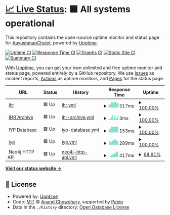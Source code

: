 # [📈 Live Status](https://AayushmanChulet.github.io/upptime): <!--live status--> **🟩 All systems operational**

This repository contains the open-source uptime monitor and status page for [AayushmanChulet](https://AayushmanChulet.github.io/upptime), powered by [Upptime](https://github.com/upptime/upptime).

[![Uptime CI](https://github.com/AayushmanChulet/upptime/workflows/Uptime%20CI/badge.svg)](https://github.com/AayushmanChulet/upptime/actions?query=workflow%3A%22Uptime+CI%22)
[![Response Time CI](https://github.com/AayushmanChulet/upptime/workflows/Response%20Time%20CI/badge.svg)](https://github.com/AayushmanChulet/upptime/actions?query=workflow%3A%22Response+Time+CI%22)
[![Graphs CI](https://github.com/AayushmanChulet/upptime/workflows/Graphs%20CI/badge.svg)](https://github.com/AayushmanChulet/upptime/actions?query=workflow%3A%22Graphs+CI%22)
[![Static Site CI](https://github.com/AayushmanChulet/upptime/workflows/Static%20Site%20CI/badge.svg)](https://github.com/AayushmanChulet/upptime/actions?query=workflow%3A%22Static+Site+CI%22)
[![Summary CI](https://github.com/AayushmanChulet/upptime/workflows/Summary%20CI/badge.svg)](https://github.com/AayushmanChulet/upptime/actions?query=workflow%3A%22Summary+CI%22)

With [Upptime](https://upptime.js.org), you can get your own unlimited and free uptime monitor and status page, powered entirely by a GitHub repository. We use [Issues](https://github.com/AayushmanChulet/upptime/issues) as incident reports, [Actions](https://github.com/AayushmanChulet/upptime/actions) as uptime monitors, and [Pages](https://AayushmanChulet.github.io/upptime) for the status page.

<!--start: status pages-->
<!-- This summary is generated by Upptime (https://github.com/upptime/upptime) -->
<!-- Do not edit this manually, your changes will be overwritten -->
<!-- prettier-ignore -->
| URL | Status | History | Response Time | Uptime |
| --- | ------ | ------- | ------------- | ------ |
| <img alt="" src="https://icons.duckduckgo.com/ip3/www.ihr.live.ico" height="13"> [ihr](https://www.ihr.live/) | 🟩 Up | [ihr.yml](https://github.com/AayushmanChulet/upptime/commits/HEAD/history/ihr.yml) | <details><summary><img alt="Response time graph" src="./graphs/ihr/response-time-week.png" height="20"> 517ms</summary><br><a href="https://AayushmanChulet.github.io/upptime/history/ihr"><img alt="Response time 516" src="https://img.shields.io/endpoint?url=https%3A%2F%2Fraw.githubusercontent.com%2FAayushmanChulet%2Fupptime%2FHEAD%2Fapi%2Fihr%2Fresponse-time.json"></a><br><a href="https://AayushmanChulet.github.io/upptime/history/ihr"><img alt="24-hour response time 541" src="https://img.shields.io/endpoint?url=https%3A%2F%2Fraw.githubusercontent.com%2FAayushmanChulet%2Fupptime%2FHEAD%2Fapi%2Fihr%2Fresponse-time-day.json"></a><br><a href="https://AayushmanChulet.github.io/upptime/history/ihr"><img alt="7-day response time 517" src="https://img.shields.io/endpoint?url=https%3A%2F%2Fraw.githubusercontent.com%2FAayushmanChulet%2Fupptime%2FHEAD%2Fapi%2Fihr%2Fresponse-time-week.json"></a><br><a href="https://AayushmanChulet.github.io/upptime/history/ihr"><img alt="30-day response time 516" src="https://img.shields.io/endpoint?url=https%3A%2F%2Fraw.githubusercontent.com%2FAayushmanChulet%2Fupptime%2FHEAD%2Fapi%2Fihr%2Fresponse-time-month.json"></a><br><a href="https://AayushmanChulet.github.io/upptime/history/ihr"><img alt="1-year response time 516" src="https://img.shields.io/endpoint?url=https%3A%2F%2Fraw.githubusercontent.com%2FAayushmanChulet%2Fupptime%2FHEAD%2Fapi%2Fihr%2Fresponse-time-year.json"></a></details> | <details><summary><a href="https://AayushmanChulet.github.io/upptime/history/ihr">100.00%</a></summary><a href="https://AayushmanChulet.github.io/upptime/history/ihr"><img alt="All-time uptime 100.00%" src="https://img.shields.io/endpoint?url=https%3A%2F%2Fraw.githubusercontent.com%2FAayushmanChulet%2Fupptime%2FHEAD%2Fapi%2Fihr%2Fuptime.json"></a><br><a href="https://AayushmanChulet.github.io/upptime/history/ihr"><img alt="24-hour uptime 100.00%" src="https://img.shields.io/endpoint?url=https%3A%2F%2Fraw.githubusercontent.com%2FAayushmanChulet%2Fupptime%2FHEAD%2Fapi%2Fihr%2Fuptime-day.json"></a><br><a href="https://AayushmanChulet.github.io/upptime/history/ihr"><img alt="7-day uptime 100.00%" src="https://img.shields.io/endpoint?url=https%3A%2F%2Fraw.githubusercontent.com%2FAayushmanChulet%2Fupptime%2FHEAD%2Fapi%2Fihr%2Fuptime-week.json"></a><br><a href="https://AayushmanChulet.github.io/upptime/history/ihr"><img alt="30-day uptime 100.00%" src="https://img.shields.io/endpoint?url=https%3A%2F%2Fraw.githubusercontent.com%2FAayushmanChulet%2Fupptime%2FHEAD%2Fapi%2Fihr%2Fuptime-month.json"></a><br><a href="https://AayushmanChulet.github.io/upptime/history/ihr"><img alt="1-year uptime 100.00%" src="https://img.shields.io/endpoint?url=https%3A%2F%2Fraw.githubusercontent.com%2FAayushmanChulet%2Fupptime%2FHEAD%2Fapi%2Fihr%2Fuptime-year.json"></a></details>
| <img alt="" src="https://icons.duckduckgo.com/ip3/null.ico" height="13"> [IHR Archive](archive.ihr.live) | 🟩 Up | [ihr-archive.yml](https://github.com/AayushmanChulet/upptime/commits/HEAD/history/ihr-archive.yml) | <details><summary><img alt="Response time graph" src="./graphs/ihr-archive/response-time-week.png" height="20"> 3ms</summary><br><a href="https://AayushmanChulet.github.io/upptime/history/ihr-archive"><img alt="Response time 3" src="https://img.shields.io/endpoint?url=https%3A%2F%2Fraw.githubusercontent.com%2FAayushmanChulet%2Fupptime%2FHEAD%2Fapi%2Fihr-archive%2Fresponse-time.json"></a><br><a href="https://AayushmanChulet.github.io/upptime/history/ihr-archive"><img alt="24-hour response time 4" src="https://img.shields.io/endpoint?url=https%3A%2F%2Fraw.githubusercontent.com%2FAayushmanChulet%2Fupptime%2FHEAD%2Fapi%2Fihr-archive%2Fresponse-time-day.json"></a><br><a href="https://AayushmanChulet.github.io/upptime/history/ihr-archive"><img alt="7-day response time 3" src="https://img.shields.io/endpoint?url=https%3A%2F%2Fraw.githubusercontent.com%2FAayushmanChulet%2Fupptime%2FHEAD%2Fapi%2Fihr-archive%2Fresponse-time-week.json"></a><br><a href="https://AayushmanChulet.github.io/upptime/history/ihr-archive"><img alt="30-day response time 3" src="https://img.shields.io/endpoint?url=https%3A%2F%2Fraw.githubusercontent.com%2FAayushmanChulet%2Fupptime%2FHEAD%2Fapi%2Fihr-archive%2Fresponse-time-month.json"></a><br><a href="https://AayushmanChulet.github.io/upptime/history/ihr-archive"><img alt="1-year response time 3" src="https://img.shields.io/endpoint?url=https%3A%2F%2Fraw.githubusercontent.com%2FAayushmanChulet%2Fupptime%2FHEAD%2Fapi%2Fihr-archive%2Fresponse-time-year.json"></a></details> | <details><summary><a href="https://AayushmanChulet.github.io/upptime/history/ihr-archive">100.00%</a></summary><a href="https://AayushmanChulet.github.io/upptime/history/ihr-archive"><img alt="All-time uptime 100.00%" src="https://img.shields.io/endpoint?url=https%3A%2F%2Fraw.githubusercontent.com%2FAayushmanChulet%2Fupptime%2FHEAD%2Fapi%2Fihr-archive%2Fuptime.json"></a><br><a href="https://AayushmanChulet.github.io/upptime/history/ihr-archive"><img alt="24-hour uptime 100.00%" src="https://img.shields.io/endpoint?url=https%3A%2F%2Fraw.githubusercontent.com%2FAayushmanChulet%2Fupptime%2FHEAD%2Fapi%2Fihr-archive%2Fuptime-day.json"></a><br><a href="https://AayushmanChulet.github.io/upptime/history/ihr-archive"><img alt="7-day uptime 100.00%" src="https://img.shields.io/endpoint?url=https%3A%2F%2Fraw.githubusercontent.com%2FAayushmanChulet%2Fupptime%2FHEAD%2Fapi%2Fihr-archive%2Fuptime-week.json"></a><br><a href="https://AayushmanChulet.github.io/upptime/history/ihr-archive"><img alt="30-day uptime 100.00%" src="https://img.shields.io/endpoint?url=https%3A%2F%2Fraw.githubusercontent.com%2FAayushmanChulet%2Fupptime%2FHEAD%2Fapi%2Fihr-archive%2Fuptime-month.json"></a><br><a href="https://AayushmanChulet.github.io/upptime/history/ihr-archive"><img alt="1-year uptime 100.00%" src="https://img.shields.io/endpoint?url=https%3A%2F%2Fraw.githubusercontent.com%2FAayushmanChulet%2Fupptime%2FHEAD%2Fapi%2Fihr-archive%2Fuptime-year.json"></a></details>
| <img alt="" src="https://icons.duckduckgo.com/ip3/null.ico" height="13"> [IYP Database](iyp-bolt.iijlab.net) | 🟩 Up | [iyp-database.yml](https://github.com/AayushmanChulet/upptime/commits/HEAD/history/iyp-database.yml) | <details><summary><img alt="Response time graph" src="./graphs/iyp-database/response-time-week.png" height="20"> 153ms</summary><br><a href="https://AayushmanChulet.github.io/upptime/history/iyp-database"><img alt="Response time 159" src="https://img.shields.io/endpoint?url=https%3A%2F%2Fraw.githubusercontent.com%2FAayushmanChulet%2Fupptime%2FHEAD%2Fapi%2Fiyp-database%2Fresponse-time.json"></a><br><a href="https://AayushmanChulet.github.io/upptime/history/iyp-database"><img alt="24-hour response time 164" src="https://img.shields.io/endpoint?url=https%3A%2F%2Fraw.githubusercontent.com%2FAayushmanChulet%2Fupptime%2FHEAD%2Fapi%2Fiyp-database%2Fresponse-time-day.json"></a><br><a href="https://AayushmanChulet.github.io/upptime/history/iyp-database"><img alt="7-day response time 153" src="https://img.shields.io/endpoint?url=https%3A%2F%2Fraw.githubusercontent.com%2FAayushmanChulet%2Fupptime%2FHEAD%2Fapi%2Fiyp-database%2Fresponse-time-week.json"></a><br><a href="https://AayushmanChulet.github.io/upptime/history/iyp-database"><img alt="30-day response time 159" src="https://img.shields.io/endpoint?url=https%3A%2F%2Fraw.githubusercontent.com%2FAayushmanChulet%2Fupptime%2FHEAD%2Fapi%2Fiyp-database%2Fresponse-time-month.json"></a><br><a href="https://AayushmanChulet.github.io/upptime/history/iyp-database"><img alt="1-year response time 159" src="https://img.shields.io/endpoint?url=https%3A%2F%2Fraw.githubusercontent.com%2FAayushmanChulet%2Fupptime%2FHEAD%2Fapi%2Fiyp-database%2Fresponse-time-year.json"></a></details> | <details><summary><a href="https://AayushmanChulet.github.io/upptime/history/iyp-database">100.00%</a></summary><a href="https://AayushmanChulet.github.io/upptime/history/iyp-database"><img alt="All-time uptime 100.00%" src="https://img.shields.io/endpoint?url=https%3A%2F%2Fraw.githubusercontent.com%2FAayushmanChulet%2Fupptime%2FHEAD%2Fapi%2Fiyp-database%2Fuptime.json"></a><br><a href="https://AayushmanChulet.github.io/upptime/history/iyp-database"><img alt="24-hour uptime 100.00%" src="https://img.shields.io/endpoint?url=https%3A%2F%2Fraw.githubusercontent.com%2FAayushmanChulet%2Fupptime%2FHEAD%2Fapi%2Fiyp-database%2Fuptime-day.json"></a><br><a href="https://AayushmanChulet.github.io/upptime/history/iyp-database"><img alt="7-day uptime 100.00%" src="https://img.shields.io/endpoint?url=https%3A%2F%2Fraw.githubusercontent.com%2FAayushmanChulet%2Fupptime%2FHEAD%2Fapi%2Fiyp-database%2Fuptime-week.json"></a><br><a href="https://AayushmanChulet.github.io/upptime/history/iyp-database"><img alt="30-day uptime 100.00%" src="https://img.shields.io/endpoint?url=https%3A%2F%2Fraw.githubusercontent.com%2FAayushmanChulet%2Fupptime%2FHEAD%2Fapi%2Fiyp-database%2Fuptime-month.json"></a><br><a href="https://AayushmanChulet.github.io/upptime/history/iyp-database"><img alt="1-year uptime 100.00%" src="https://img.shields.io/endpoint?url=https%3A%2F%2Fraw.githubusercontent.com%2FAayushmanChulet%2Fupptime%2FHEAD%2Fapi%2Fiyp-database%2Fuptime-year.json"></a></details>
| <img alt="" src="https://icons.duckduckgo.com/ip3/iyp.iijlab.net.ico" height="13"> [iyp](https://iyp.iijlab.net/) | 🟩 Up | [iyp.yml](https://github.com/AayushmanChulet/upptime/commits/HEAD/history/iyp.yml) | <details><summary><img alt="Response time graph" src="./graphs/iyp/response-time-week.png" height="20"> 289ms</summary><br><a href="https://AayushmanChulet.github.io/upptime/history/iyp"><img alt="Response time 348" src="https://img.shields.io/endpoint?url=https%3A%2F%2Fraw.githubusercontent.com%2FAayushmanChulet%2Fupptime%2FHEAD%2Fapi%2Fiyp%2Fresponse-time.json"></a><br><a href="https://AayushmanChulet.github.io/upptime/history/iyp"><img alt="24-hour response time 302" src="https://img.shields.io/endpoint?url=https%3A%2F%2Fraw.githubusercontent.com%2FAayushmanChulet%2Fupptime%2FHEAD%2Fapi%2Fiyp%2Fresponse-time-day.json"></a><br><a href="https://AayushmanChulet.github.io/upptime/history/iyp"><img alt="7-day response time 289" src="https://img.shields.io/endpoint?url=https%3A%2F%2Fraw.githubusercontent.com%2FAayushmanChulet%2Fupptime%2FHEAD%2Fapi%2Fiyp%2Fresponse-time-week.json"></a><br><a href="https://AayushmanChulet.github.io/upptime/history/iyp"><img alt="30-day response time 348" src="https://img.shields.io/endpoint?url=https%3A%2F%2Fraw.githubusercontent.com%2FAayushmanChulet%2Fupptime%2FHEAD%2Fapi%2Fiyp%2Fresponse-time-month.json"></a><br><a href="https://AayushmanChulet.github.io/upptime/history/iyp"><img alt="1-year response time 348" src="https://img.shields.io/endpoint?url=https%3A%2F%2Fraw.githubusercontent.com%2FAayushmanChulet%2Fupptime%2FHEAD%2Fapi%2Fiyp%2Fresponse-time-year.json"></a></details> | <details><summary><a href="https://AayushmanChulet.github.io/upptime/history/iyp">100.00%</a></summary><a href="https://AayushmanChulet.github.io/upptime/history/iyp"><img alt="All-time uptime 100.00%" src="https://img.shields.io/endpoint?url=https%3A%2F%2Fraw.githubusercontent.com%2FAayushmanChulet%2Fupptime%2FHEAD%2Fapi%2Fiyp%2Fuptime.json"></a><br><a href="https://AayushmanChulet.github.io/upptime/history/iyp"><img alt="24-hour uptime 100.00%" src="https://img.shields.io/endpoint?url=https%3A%2F%2Fraw.githubusercontent.com%2FAayushmanChulet%2Fupptime%2FHEAD%2Fapi%2Fiyp%2Fuptime-day.json"></a><br><a href="https://AayushmanChulet.github.io/upptime/history/iyp"><img alt="7-day uptime 100.00%" src="https://img.shields.io/endpoint?url=https%3A%2F%2Fraw.githubusercontent.com%2FAayushmanChulet%2Fupptime%2FHEAD%2Fapi%2Fiyp%2Fuptime-week.json"></a><br><a href="https://AayushmanChulet.github.io/upptime/history/iyp"><img alt="30-day uptime 100.00%" src="https://img.shields.io/endpoint?url=https%3A%2F%2Fraw.githubusercontent.com%2FAayushmanChulet%2Fupptime%2FHEAD%2Fapi%2Fiyp%2Fuptime-month.json"></a><br><a href="https://AayushmanChulet.github.io/upptime/history/iyp"><img alt="1-year uptime 100.00%" src="https://img.shields.io/endpoint?url=https%3A%2F%2Fraw.githubusercontent.com%2FAayushmanChulet%2Fupptime%2FHEAD%2Fapi%2Fiyp%2Fuptime-year.json"></a></details>
| <img alt="" src="https://icons.duckduckgo.com/ip3/null.ico" height="13"> Neo4j HTTP API | 🟩 Up | [neo4j-http-api.yml](https://github.com/AayushmanChulet/upptime/commits/HEAD/history/neo4j-http-api.yml) | <details><summary><img alt="Response time graph" src="./graphs/neo4j-http-api/response-time-week.png" height="20"> 417ms</summary><br><a href="https://AayushmanChulet.github.io/upptime/history/neo4j-http-api"><img alt="Response time 417" src="https://img.shields.io/endpoint?url=https%3A%2F%2Fraw.githubusercontent.com%2FAayushmanChulet%2Fupptime%2FHEAD%2Fapi%2Fneo4j-http-api%2Fresponse-time.json"></a><br><a href="https://AayushmanChulet.github.io/upptime/history/neo4j-http-api"><img alt="24-hour response time 417" src="https://img.shields.io/endpoint?url=https%3A%2F%2Fraw.githubusercontent.com%2FAayushmanChulet%2Fupptime%2FHEAD%2Fapi%2Fneo4j-http-api%2Fresponse-time-day.json"></a><br><a href="https://AayushmanChulet.github.io/upptime/history/neo4j-http-api"><img alt="7-day response time 417" src="https://img.shields.io/endpoint?url=https%3A%2F%2Fraw.githubusercontent.com%2FAayushmanChulet%2Fupptime%2FHEAD%2Fapi%2Fneo4j-http-api%2Fresponse-time-week.json"></a><br><a href="https://AayushmanChulet.github.io/upptime/history/neo4j-http-api"><img alt="30-day response time 417" src="https://img.shields.io/endpoint?url=https%3A%2F%2Fraw.githubusercontent.com%2FAayushmanChulet%2Fupptime%2FHEAD%2Fapi%2Fneo4j-http-api%2Fresponse-time-month.json"></a><br><a href="https://AayushmanChulet.github.io/upptime/history/neo4j-http-api"><img alt="1-year response time 417" src="https://img.shields.io/endpoint?url=https%3A%2F%2Fraw.githubusercontent.com%2FAayushmanChulet%2Fupptime%2FHEAD%2Fapi%2Fneo4j-http-api%2Fresponse-time-year.json"></a></details> | <details><summary><a href="https://AayushmanChulet.github.io/upptime/history/neo4j-http-api">98.91%</a></summary><a href="https://AayushmanChulet.github.io/upptime/history/neo4j-http-api"><img alt="All-time uptime 98.91%" src="https://img.shields.io/endpoint?url=https%3A%2F%2Fraw.githubusercontent.com%2FAayushmanChulet%2Fupptime%2FHEAD%2Fapi%2Fneo4j-http-api%2Fuptime.json"></a><br><a href="https://AayushmanChulet.github.io/upptime/history/neo4j-http-api"><img alt="24-hour uptime 98.91%" src="https://img.shields.io/endpoint?url=https%3A%2F%2Fraw.githubusercontent.com%2FAayushmanChulet%2Fupptime%2FHEAD%2Fapi%2Fneo4j-http-api%2Fuptime-day.json"></a><br><a href="https://AayushmanChulet.github.io/upptime/history/neo4j-http-api"><img alt="7-day uptime 98.91%" src="https://img.shields.io/endpoint?url=https%3A%2F%2Fraw.githubusercontent.com%2FAayushmanChulet%2Fupptime%2FHEAD%2Fapi%2Fneo4j-http-api%2Fuptime-week.json"></a><br><a href="https://AayushmanChulet.github.io/upptime/history/neo4j-http-api"><img alt="30-day uptime 98.91%" src="https://img.shields.io/endpoint?url=https%3A%2F%2Fraw.githubusercontent.com%2FAayushmanChulet%2Fupptime%2FHEAD%2Fapi%2Fneo4j-http-api%2Fuptime-month.json"></a><br><a href="https://AayushmanChulet.github.io/upptime/history/neo4j-http-api"><img alt="1-year uptime 98.91%" src="https://img.shields.io/endpoint?url=https%3A%2F%2Fraw.githubusercontent.com%2FAayushmanChulet%2Fupptime%2FHEAD%2Fapi%2Fneo4j-http-api%2Fuptime-year.json"></a></details>

<!--end: status pages-->

[**Visit our status website →**](https://AayushmanChulet.github.io/upptime)

## 📄 License

- Powered by: [Upptime](https://github.com/upptime/upptime)
- Code: [MIT](./LICENSE) © [Anand Chowdhary](https://anandchowdhary.com), supported by [Pabio](https://pabio.com)
- Data in the `./history` directory: [Open Database License](https://opendatacommons.org/licenses/odbl/1-0/)
